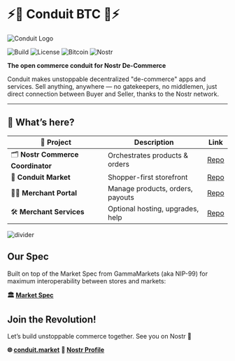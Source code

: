 # ⚡🪬 Conduit BTC 🪬⚡

![Conduit Logo](https://conduit.market/assets/conduit-logo.svg)

![Build](https://img.shields.io/badge/build-passing-brightgreen) ![License](https://img.shields.io/badge/license-MIT-blue) ![Bitcoin](https://img.shields.io/badge/bitcoin-⚡-orange) ![Nostr](https://img.shields.io/badge/nostr-connected-purple)

**The open commerce conduit for Nostr De-Commerce**

Conduit makes unstoppable decentralized "de-commerce" apps and services. Sell anything, anywhere — no gatekeepers, no middlemen, just direct connection between Buyer and Seller, thanks to the Nostr network.

---

## 🚀 What’s here?

| 📂 Project                         | Description                      | Link                                                              |
| ---------------------------------- | -------------------------------- | ----------------------------------------------------------------- |
| 🗂️ **Nostr Commerce Coordinator** | Orchestrates products & orders   | [Repo](https://github.com/Conduit-BTC/nostr-commerce-coordinator) |
| 🛒 **Conduit Market**              | Shopper-first storefront         | [Repo](https://github.com/Conduit-BTC/conduit-market)             |
| 🧑‍💻 **Merchant Portal**          | Manage products, orders, payouts | [Repo](https://github.com/Conduit-BTC/merchant-portal)            |
| 🛠️ **Merchant Services**          | Optional hosting, upgrades, help | [Repo](https://github.com/Conduit-BTC/merchant-services)          |

![divider](https://conduit.market/assets/conduit-divider.svg)

## Our Spec

Built on top of the Market Spec from GammaMarkets (aka NIP-99) for maximum interoperability between stores and markets:

**🏛️ [Market Spec](https://github.com/GammaMarkets/market-spec/blob/main/spec.md)**

## Join the Revolution!

Let’s build unstoppable commerce together. See you on Nostr 👋

**🌐 [conduit.market](https://conduit.market)**
**💬 [Nostr Profile](https://njump.me/nprofile1qqsfmys8030rttmk77cumprnsqqt0whmg0fqkz3xcx8798ag8rf8z3sad6jak)**

